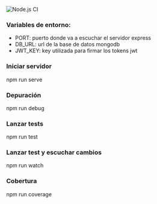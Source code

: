 ![Node.js CI](https://github.com/matteonovelli/PruebaNode/workflows/Node.js%20CI/badge.svg)

### Variables de entorno: 
* PORT: puerto donde va a escuchar el servidor express 
* DB_URL: url de la base de datos mongodb 
* JWT_KEY: key utilizada para firmar los tokens jwt

### Iniciar servidor
npm run serve

### Depuración
npm run debug

### Lanzar tests
npm run test

### Lanzar test y escuchar cambios
npm run watch

### Cobertura
npm run coverage
